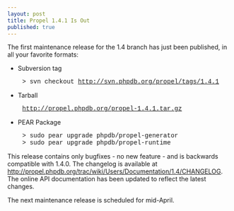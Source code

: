 ```yaml
---
layout: post
title: Propel 1.4.1 Is Out
published: true
---
```

The first maintenance release for the 1.4 branch has just been published, in all your favorite formats:<br /><ul><li>Subversion tag</li></ul><span style="font-family: courier new,monospace;">    &gt; svn checkout <a href="http://svn.phpdb.org/propel/tags/1.4.1">http://svn.phpdb.org/propel/tags/1.4.1</a> </span><br /> <ul><li>Tarball</li></ul><span style="font-family: courier new,monospace;">    <a href="http://propel.phpdb.org/propel-1.4.1.tar.gz">http://propel.phpdb.org/propel-1.4.1.tar.gz</a></span><br /><ul><li>PEAR Package</li></ul> <span style="font-family: courier new,monospace;">    &gt; sudo pear upgrade phpdb/propel-generator</span><br style="font-family: courier new,monospace;" /><span style="font-family: courier new,monospace;">    &gt; sudo pear upgrade phpdb/propel-runtime</span><p /> This release contains only bugfixes - no new feature - and is backwards compatible with 1.4.0. The changelog is available at <a href="http://propel.phpdb.org/trac/wiki/Users/Documentation/1.4/CHANGELOG">http://propel.phpdb.org/trac/wiki/Users/Documentation/1.4/CHANGELOG</a>. The online API documentation has been updated to reflect the latest changes.<p /> The next maintenance release is scheduled for mid-April.
